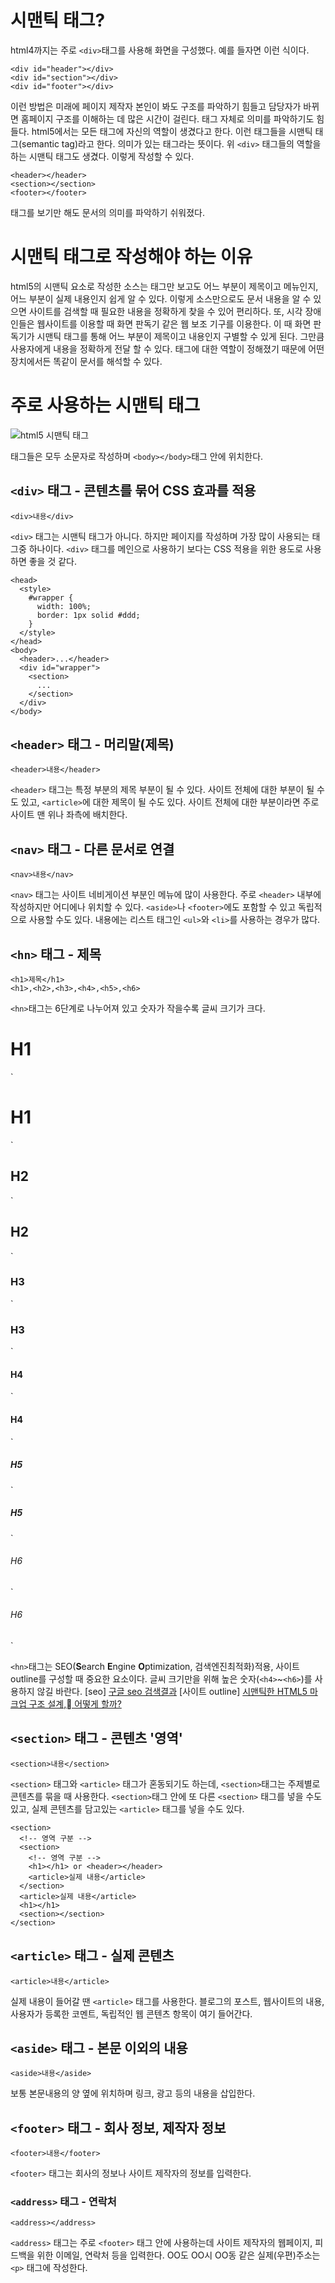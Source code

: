 # 시맨틱 태그?
html4까지는 주로 `<div>`태그를 사용해 화면을 구성했다. 예를 들자면 이런 식이다.
```
<div id="header"></div>
<div id="section"></div>
<div id="footer"></div>
```
이런 방법은 미래에 페이지 제작자 본인이 봐도 구조를 파악하기 힘들고 담당자가 바뀌면 홈페이지 구조를 이해하는 데 많은 시간이 걸린다. 태그 자체로 의미를 파악하기도 힘들다. html5에서는 모든 태그에 자신의 역할이 생겼다고 한다. 이런 태그들을 시맨틱 태그(semantic tag)라고 한다. 의미가 있는 태그라는 뜻이다. 위 `<div>` 태그들의 역할을 하는 시맨틱 태그도 생겼다. 이렇게 작성할 수 있다.
```
<header></header>
<section></section>
<footer></footer>
```
태그를 보기만 해도 문서의 의미를 파악하기 쉬워졌다.

# 시맨틱 태그로 작성해야 하는 이유
html5의 시맨틱 요소로 작성한 소스는 태그만 보고도 어느 부분이 제목이고 메뉴인지, 어느 부분이 실제 내용인지 쉽게 알 수 있다. 이렇게 소스만으로도 문서 내용을 알 수 있으면 사이트를 검색할 때 필요한 내용을 정확하게 찾을 수 있어 편리하다. 
또, 시각 장애인들은 웹사이트를 이용할 때 화면 판독기 같은 웹 보조 기구를 이용한다. 이 때 화면 판독기가 시맨틱 태그를 통해 어느 부분이 제목이고 내용인지 구별할 수 있게 된다. 그만큼 사용자에게 내용을 정확하게 전달 할 수 있다.
태그에 대한 역할이 정해졌기 때문에 어떤 장치에서든 똑같이 문서를 해석할 수 있다.

# 주로 사용하는 시맨틱 태그
![html5 시맨틱 태그](https://t1.daumcdn.net/cfile/tistory/261CDE33564B2D3D2E)

태그들은 모두 소문자로 작성하며 `<body></body>`태그 안에 위치한다.

## `<div>` 태그 - 콘텐츠를 묶어 CSS 효과를 적용
```
<div>내용</div>
```
`<div>` 태그는 시맨틱 태그가 아니다. 하지만 페이지를 작성하며 가장 많이 사용되는 태그중 하나이다.
`<div>` 태그를 메인으로 사용하기 보다는 CSS 적용을 위한 용도로 사용하면 좋을 것 같다.
```
<head>
  <style>
    #wrapper {
      width: 100%;
      border: 1px solid #ddd;
    }
  </style>
</head>
<body>
  <header>...</header>
  <div id="wrapper">
    <section>
      ...
    </section>
  </div>
</body>
```

## `<header>` 태그 - 머리말(제목)
```
<header>내용</header>
```
`<header>` 태그는 특정 부분의 제목 부분이 될 수 있다. 사이트 전체에 대한 부분이 될 수도 있고, `<article>`에 대한 제목이 될 수도 있다. 사이트 전체에 대한 부분이라면 주로 사이트 맨 위나 좌측에 배치한다.

## `<nav>` 태그 - 다른 문서로 연결
```
<nav>내용</nav>
```
`<nav>` 태그는 사이트 네비게이션 부분인 메뉴에 많이 사용한다. 주로 `<header>` 내부에 작성하지만 어디에나 위치할 수 있다.  `<aside>`나 `<footer>`에도 포함할 수 있고 독립적으로 사용할 수도 있다.
내용에는 리스트 태그인 `<ul>`와 `<li>`를 사용하는 경우가 많다.

## `<hn>` 태그 - 제목
```
<h1>제목</h1>
<h1>,<h2>,<h3>,<h4>,<h5>,<h6>
```
`<hn>`태그는 6단계로 나누어져 있고 숫자가 작을수록 글씨 크기가 크다.
  <h1>H1</h1>`<h1>H1</h1>`
  <h2>H2</h2>`<h2>H2</h2>`
  <h3>H3</h3>`<h3>H3</h3>`
  <h4>H4</h4>`<h4>H4</h4>`
  <h5>H5</h5>`<h5>H5</h5>`
  <h6>H6</h6>`<h6>H6</h6>`
  
`<hn>`태그는 SEO(**S**earch **E**ngine **O**ptimization, 검색엔진최적화)적용, 사이트 outline를 구성할 때 중요한 요소이다. 글씨 크기만을 위해 높은 숫자(`<h4>`~`<h6>`)를 사용하지 않길 바란다.
[seo] [구글 seo 검색결과](https://bit.ly/2KULZ79)
[사이트 outline] [시맨틱한  HTML5 마크업 구조 설계, 어떻게 할까?](https://www.slideshare.net/headvoy/html5-38560624)

## `<section>` 태그 - 콘텐츠 '영역'
```
<section>내용</section>
```
`<section>` 태그와 `<article>` 태그가 혼동되기도 하는데, `<section>`태그는 주제별로 콘텐츠를 묶을 때 사용한다. `<section>`태그 안에 또 다른 `<section>` 태그를 넣을 수도 있고, 실제 콘텐츠를 담고있는 `<article>` 태그를 넣을 수도 있다.
```
<section>
  <!-- 영역 구분 -->
  <section>
    <!-- 영역 구분 -->
    <h1></h1> or <header></header>
    <article>실제 내용</article>
  </section>
  <article>실제 내용</article>
  <h1></h1>
  <section></section>
</section>
```

## `<article>` 태그 - 실제 콘텐츠
```
<article>내용</article>
```
실제 내용이 들어갈 땐 `<article>` 태그를 사용한다. 블로그의 포스트, 웹사이트의 내용, 사용자가 등록한 코멘트, 독립적인 웹 콘텐츠 항목이 여기 들어간다.

## `<aside>` 태그 - 본문 이외의 내용
```
<aside>내용</aside>
```
보통 본문내용의 양 옆에 위치하며 링크, 광고 등의 내용을 삽입한다.

## `<footer>` 태그 - 회사 정보, 제작자 정보
```
<footer>내용</footer>
```
`<footer>` 태그는 회사의 정보나 사이트 제작자의 정보를 입력한다.

### `<address>` 태그 - 연락처
```
<address></address>
```
`<address>` 태그는 주로 `<footer>`  태그 안에 사용하는데 사이트 제작자의 웹페이지, 피드백을 위한 이메일, 연락처 등을 입력한다. OO도 OO시 OO동 같은 실제(우편)주소는 `<p>` 태그에 작성한다.
